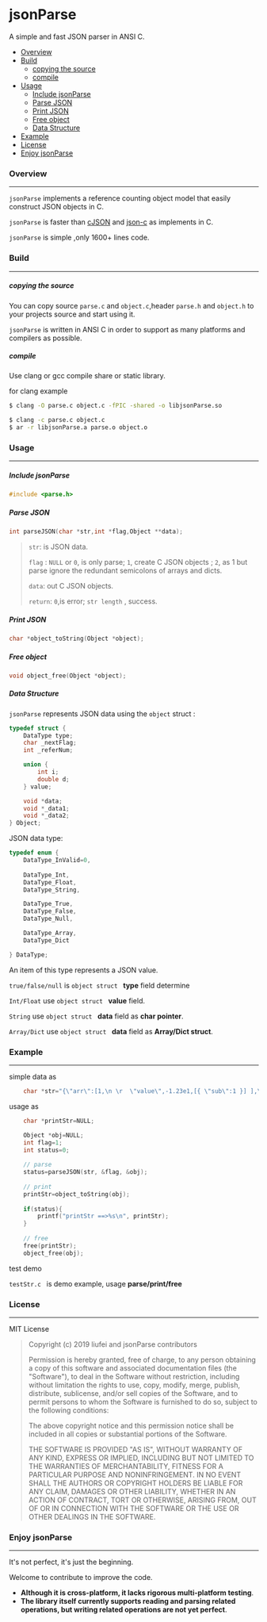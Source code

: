 # jsonParse
A simple and fast JSON parser in ANSI C.

* [Overview](#overview)
* [Build](#build)
	* [copying the source](#copying-the-source)
	* [compile](#compile)
* [Usage](#usage)
   * [Include jsonParse](#include-jsonParse)
   * [Parse JSON ](#parse-JSON )
   * [Print JSON](#print-JSON)
	* [Free object](#free-object)
	* [Data Structure](#data-Structure)
* [Example](#example)
* [License](#license)
* [Enjoy jsonParse](#enjoy-jsonParse)


### Overview
---

`jsonParse` implements a reference counting object model that  easily construct JSON objects in C.

`jsonParse` is faster than [cJSON](https://github.com/DaveGamble/cJSON) and [json-c](https://github.com/json-c/json-c) as implements in C.

`jsonParse` is simple ,only 1600+ lines code.

### Build 
---
##### copying the source
You can copy source `parse.c` and `object.c`,header `parse.h` and `object.h` to your projects source and start using it.

`jsonParse` is written in ANSI C in order to support as many platforms and compilers as possible.

##### compile
Use clang or gcc compile share or static library.

for clang example

```sh
$ clang -O parse.c object.c -fPIC -shared -o libjsonParse.so
```

```sh
$ clang -c parse.c object.c
$ ar -r libjsonParse.a parse.o object.o
```

### Usage
---
##### Include jsonParse
```c
#include <parse.h>
```
##### Parse JSON 
```c
int parseJSON(char *str,int *flag,Object **data);
```
> `str`: 
> is JSON data.
> 
> `flag` :
> `NULL` or `0`, is only parse;
> `1`, create C JSON objects ;
> `2`, as 1 but parse ignore the redundant semicolons of arrays and dicts.
> 
> `data`:
>  out  C JSON objects.
> 
> `return`:
> `0`,is error;
> `str length` , success.
> 
> 

##### Print JSON
```c
char *object_toString(Object *object);
```
##### Free object
```c
void object_free(Object *object);
```


##### Data Structure
`jsonParse` represents JSON data using the `object` struct :

```c
typedef struct {
	DataType type;
	char _nextFlag;
	int _referNum;

	union {
		int i;
		double d;
	} value;

	void *data;
	void *_data1; 
	void *_data2; 
} Object;
```

JSON data type:

```c
typedef enum {
	DataType_InValid=0,
	
	DataType_Int,
	DataType_Float,
	DataType_String,

	DataType_True,
	DataType_False,
	DataType_Null,

	DataType_Array,
	DataType_Dict

} DataType;
```
An item of this type represents a JSON value. 

`true/false/null` is `object struct ` **type** field determine

`Int/Float` use `object struct ` **value** field.

`String` use  `object struct ` **data** field as **char pointer**.

`Array/Dict` use  `object struct ` **data** field as **Array/Dict struct**.

### Example
---
simple data as

```c
	char *str="{\"arr\":[1,\n \r  \"value\",-1.23e1,[{ \"sub\":1 }] ],\"name\":\"希望666\"}";

```
usage as

```c
	char *printStr=NULL;

	Object *obj=NULL;
	int flag=1;
	int status=0;
	
	// parse
	status=parseJSON(str, &flag, &obj);
	
	// print
	printStr=object_toString(obj);
	
	if(status){
		printf("printStr ==>%s\n", printStr);
	}
	
	// free 
	free(printStr);
	object_free(obj);

```


test demo

`testStr.c ` is demo example, usage **parse/print/free**

### License
---
MIT License
> Copyright (c) 2019 liufei and jsonParse contributors
>
>  Permission is hereby granted, free of charge, to any person obtaining a copy
>  of this software and associated documentation files (the "Software"), to deal
>  in the Software without restriction, including without limitation the rights
>  to use, copy, modify, merge, publish, distribute, sublicense, and/or sell
>  copies of the Software, and to permit persons to whom the Software is
>  furnished to do so, subject to the following conditions:
>
>  The above copyright notice and this permission notice shall be included in
>  all copies or substantial portions of the Software.
>
>  THE SOFTWARE IS PROVIDED "AS IS", WITHOUT WARRANTY OF ANY KIND, EXPRESS OR
>  IMPLIED, INCLUDING BUT NOT LIMITED TO THE WARRANTIES OF MERCHANTABILITY,
>  FITNESS FOR A PARTICULAR PURPOSE AND NONINFRINGEMENT. IN NO EVENT SHALL THE
>  AUTHORS OR COPYRIGHT HOLDERS BE LIABLE FOR ANY CLAIM, DAMAGES OR OTHER
>  LIABILITY, WHETHER IN AN ACTION OF CONTRACT, TORT OR OTHERWISE, ARISING FROM,
>  OUT OF OR IN CONNECTION WITH THE SOFTWARE OR THE USE OR OTHER DEALINGS IN
>  THE SOFTWARE.


### Enjoy jsonParse
---
  It's not perfect, it's just the beginning.

  Welcome to contribute to improve the code.


-  **Although it is cross-platform, it lacks rigorous multi-platform testing**.
- **The library itself currently supports reading and parsing related operations, but writing related operations are not yet perfect**.




